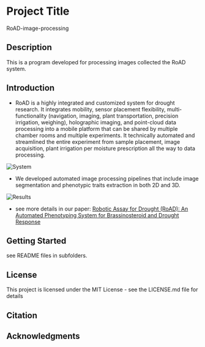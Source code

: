 # Project Title

RoAD-image-processing

## Description

This is a program developed for processing images collected the RoAD system.

## Introduction

* RoAD is a highly integrated and customized system for drought research. It integrates mobility, sensor placement flexibility, multi-functionality (navigation, imaging, plant transportation, precision irrigation, weighing), holographic imaging, and point-cloud data processing into a mobile platform that can be shared by multiple chamber rooms and multiple experiments. It technically automated and streamlined the entire experiment from sample placement, image acquisition, plant irrigation per moisture prescription all the way to data processing.

![System](images/RoAD-system.png)

* We developed automated image processing pipelines that include image segmentation and phenotypic traits extraction in both 2D and 3D.

![Results](images/Data-analysis.png)

* see more details in our paper:
[Robotic Assay for Drought (RoAD): An Automated Phenotyping System for Brassinosteroid and Drought Response](https://www.biorxiv.org/content/10.1101/2020.06.01.128199v1.abstract)

## Getting Started

see README files in subfolders.

## License

This project is licensed under the MIT License - see the LICENSE.md file for details

## Citation

## Acknowledgments

